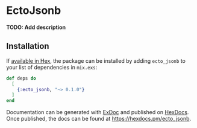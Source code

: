 # EctoJsonb

**TODO: Add description**

## Installation

If [available in Hex](https://hex.pm/docs/publish), the package can be installed
by adding `ecto_jsonb` to your list of dependencies in `mix.exs`:

```elixir
def deps do
  [
    {:ecto_jsonb, "~> 0.1.0"}
  ]
end
```

Documentation can be generated with [ExDoc](https://github.com/elixir-lang/ex_doc)
and published on [HexDocs](https://hexdocs.pm). Once published, the docs can
be found at <https://hexdocs.pm/ecto_jsonb>.

